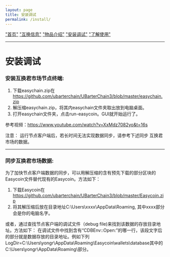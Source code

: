 ```yaml
---
layout: page
title: 安装调试
permalink: /install/
---
```


["首页"](https://ubarterchain.github.io/) ["互换信息"](/info/)  ["物品介绍"](/list/)   ["安装调试"](/install/)   ["了解使用"](/learn/) 

---

# 安装调试 #

### 安装互换君市场节点终端: ###

1. 下载easychain.zip在 https://github.com/ubarterchain/UBarterChain3/blob/master/easychain.zip
2. 解压缩easychain.zip，将其内easychain文件夹取出放到电脑桌面。
3. 打开easychain文件夹，点击run-easycoin。GUI就开始运行了。

参考视频：https://www.youtube.com/watch?v=XxMdz7082yo&t=16s

注意：
运行节点客户端后，若长时间无法实现数据同步，请参考下述同步 互换君市场的数据。

---

### 同步互换君市场数据: ### 

为了加快节点客户端数据的同步，可以用解压缩的含有预先下载的部分区块的Easycoin文件替代现有的Easycoin。方法如下：
1. 下载Easycoin在 https://github.com/ubarterchain/UBarterChain3/blob/master/Easycoin.zip 
2. 将其解压缩后放在目录地址C:\Users\xxxx\AppData\Roaming, 其中xxxx部分会是你的电脑名字。

或者，通过查找节点客户端的调试文件（debug file)来找到该数据的存放目录地址。方法如下：
在调试文件中找到含有“CDBEnv::Open:”的哪一行，该段文字后的部分就是数据存放的目录地址。例如下列LogDir=C:\Users\yongr\AppData\Roaming\Easycoin\wallets\database其中的C:\Users\yongr\AppData\Roaming\部分。
